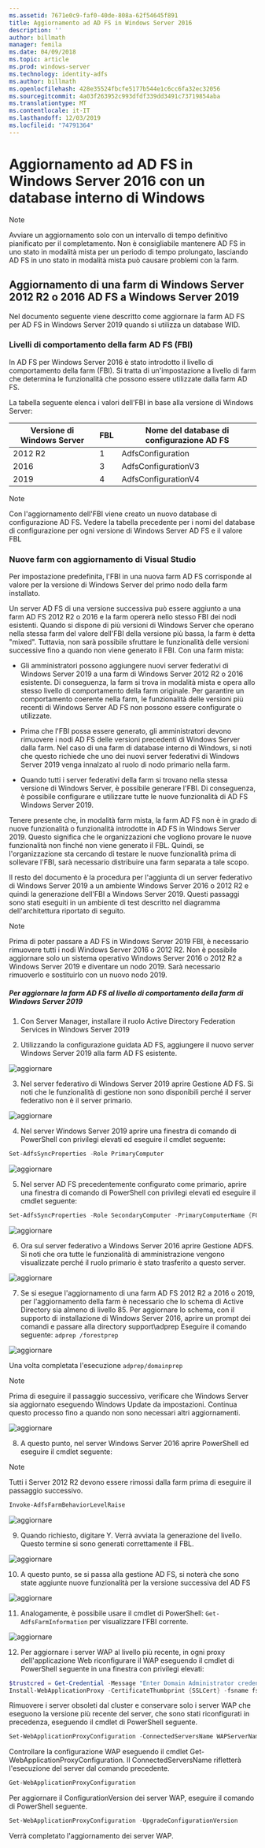 ```yaml
---
ms.assetid: 7671e0c9-faf0-40de-808a-62f54645f891
title: Aggiornamento ad AD FS in Windows Server 2016
description: ''
author: billmath
manager: femila
ms.date: 04/09/2018
ms.topic: article
ms.prod: windows-server
ms.technology: identity-adfs
ms.author: billmath
ms.openlocfilehash: 428e35524fbcfe5177b544e1c6cc6fa32ec32056
ms.sourcegitcommit: 4a03f263952c993dfdf339dd3491c73719854aba
ms.translationtype: MT
ms.contentlocale: it-IT
ms.lasthandoff: 12/03/2019
ms.locfileid: "74791364"
---
```

# <a name="upgrading-to-ad-fs-in-windows-server-2016-using-a-wid-database"></a>Aggiornamento ad AD FS in Windows Server 2016 con un database interno di Windows


> [!NOTE]
> Avviare un aggiornamento solo con un intervallo di tempo definitivo pianificato per il completamento. Non è consigliabile mantenere AD FS in uno stato in modalità mista per un periodo di tempo prolungato, lasciando AD FS in uno stato in modalità mista può causare problemi con la farm.

## <a name="upgrading-a-windows-server-2012-r2-or-2016-ad-fs-farm-to-windows-server-2019"></a>Aggiornamento di una farm di Windows Server 2012 R2 o 2016 AD FS a Windows Server 2019
Nel documento seguente viene descritto come aggiornare la farm AD FS per AD FS in Windows Server 2019 quando si utilizza un database WID.

### <a name="ad-fs-farm-behavior-levels-fbl"></a>Livelli di comportamento della farm AD FS (FBI)
In AD FS per Windows Server 2016 è stato introdotto il livello di comportamento della farm (FBI). Si tratta di un'impostazione a livello di farm che determina le funzionalità che possono essere utilizzate dalla farm AD FS.

La tabella seguente elenca i valori dell'FBI in base alla versione di Windows Server:

| Versione di Windows Server  | FBL | Nome del database di configurazione AD FS |
| ------------- | ------------- | ------------- |
| 2012 R2  | 1  | AdfsConfiguration |
| 2016  | 3  | AdfsConfigurationV3 |
| 2019  | 4  | AdfsConfigurationV4 |

> [!NOTE]
> Con l'aggiornamento dell'FBI viene creato un nuovo database di configurazione AD FS.  Vedere la tabella precedente per i nomi del database di configurazione per ogni versione di Windows Server AD FS e il valore FBL

### <a name="new-vs-upgraded-farms"></a>Nuove farm con aggiornamento di Visual Studio
Per impostazione predefinita, l'FBI in una nuova farm AD FS corrisponde al valore per la versione di Windows Server del primo nodo della farm installato.

Un server AD FS di una versione successiva può essere aggiunto a una farm AD FS 2012 R2 o 2016 e la farm opererà nello stesso FBI dei nodi esistenti. Quando si dispone di più versioni di Windows Server che operano nella stessa farm del valore dell'FBI della versione più bassa, la farm è detta "mixed". Tuttavia, non sarà possibile sfruttare le funzionalità delle versioni successive fino a quando non viene generato il FBI. Con una farm mista:

- Gli amministratori possono aggiungere nuovi server federativi di Windows Server 2019 a una farm di Windows Server 2012 R2 o 2016 esistente. Di conseguenza, la farm si trova in modalità mista e opera allo stesso livello di comportamento della farm originale. Per garantire un comportamento coerente nella farm, le funzionalità delle versioni più recenti di Windows Server AD FS non possono essere configurate o utilizzate.

- Prima che l'FBI possa essere generato, gli amministratori devono rimuovere i nodi AD FS delle versioni precedenti di Windows Server dalla farm.  Nel caso di una farm di database interno di Windows, si noti che questo richiede che uno dei nuovi server federativi di Windows Server 2019 venga innalzato al ruolo di nodo primario nella farm.

- Quando tutti i server federativi della farm si trovano nella stessa versione di Windows Server, è possibile generare l'FBI.  Di conseguenza, è possibile configurare e utilizzare tutte le nuove funzionalità di AD FS Windows Server 2019.

Tenere presente che, in modalità farm mista, la farm AD FS non è in grado di nuove funzionalità o funzionalità introdotte in AD FS in Windows Server 2019. Questo significa che le organizzazioni che vogliono provare le nuove funzionalità non finché non viene generato il FBL. Quindi, se l'organizzazione sta cercando di testare le nuove funzionalità prima di sollevare l'FBI, sarà necessario distribuire una farm separata a tale scopo.

Il resto del documento è la procedura per l'aggiunta di un server federativo di Windows Server 2019 a un ambiente Windows Server 2016 o 2012 R2 e quindi la generazione dell'FBI a Windows Server 2019. Questi passaggi sono stati eseguiti in un ambiente di test descritto nel diagramma dell'architettura riportato di seguito.

> [!NOTE]
> Prima di poter passare a AD FS in Windows Server 2019 FBI, è necessario rimuovere tutti i nodi Windows Server 2016 o 2012 R2. Non è possibile aggiornare solo un sistema operativo Windows Server 2016 o 2012 R2 a Windows Server 2019 e diventare un nodo 2019. Sarà necessario rimuoverlo e sostituirlo con un nuovo nodo 2019.

##### <a name="to-upgrade-your-ad-fs-farm-to-windows-server-2019-farm-behavior-level"></a>Per aggiornare la farm AD FS al livello di comportamento della farm di Windows Server 2019

1. Con Server Manager, installare il ruolo Active Directory Federation Services in Windows Server 2019

2. Utilizzando la configurazione guidata AD FS, aggiungere il nuovo server Windows Server 2019 alla farm AD FS esistente.

![aggiornare](media/Upgrading-to-AD-FS-in-Windows-Server-2016/ADFS_Mixed_1.png)

3. Nel server federativo di Windows Server 2019 aprire Gestione AD FS. Si noti che le funzionalità di gestione non sono disponibili perché il server federativo non è il server primario.

![aggiornare](media/Upgrading-to-AD-FS-in-Windows-Server-2016/ADFS_Mixed_3.png)

4. Nel server Windows Server 2019 aprire una finestra di comando di PowerShell con privilegi elevati ed eseguire il cmdlet seguente:

```PowerShell
Set-AdfsSyncProperties -Role PrimaryComputer
```

![aggiornare](media/Upgrading-to-AD-FS-in-Windows-Server-2016/ADFS_Mixed_4.png)

5. Nel server AD FS precedentemente configurato come primario, aprire una finestra di comando di PowerShell con privilegi elevati ed eseguire il cmdlet seguente:

```PowerShell
Set-AdfsSyncProperties -Role SecondaryComputer -PrimaryComputerName {FQDN}
```

![aggiornare](media/Upgrading-to-AD-FS-in-Windows-Server-2016/ADFS_Mixed_5.png)

6. Ora sul server federativo a Windows Server 2016 aprire Gestione ADFS. Si noti che ora tutte le funzionalità di amministrazione vengono visualizzate perché il ruolo primario è stato trasferito a questo server.

![aggiornare](media/Upgrading-to-AD-FS-in-Windows-Server-2016/ADFS_Mixed_6.png)

7. Se si esegue l'aggiornamento di una farm AD FS 2012 R2 a 2016 o 2019, per l'aggiornamento della farm è necessario che lo schema di Active Directory sia almeno di livello 85.  Per aggiornare lo schema, con il supporto di installazione di Windows Server 2016, aprire un prompt dei comandi e passare alla directory support\adprep Eseguire il comando seguente: `adprep /forestprep`

![aggiornare](media/Upgrading-to-AD-FS-in-Windows-Server-2016/ADFS_Mixed_7.png)

Una volta completata l'esecuzione `adprep/domainprep`

> [!NOTE]
> Prima di eseguire il passaggio successivo, verificare che Windows Server sia aggiornato eseguendo Windows Update da impostazioni. Continua questo processo fino a quando non sono necessari altri aggiornamenti.

![aggiornare](media/Upgrading-to-AD-FS-in-Windows-Server-2016/ADFS_Mixed_8.png)

8. A questo punto, nel server Windows Server 2016 aprire PowerShell ed eseguire il cmdlet seguente:

> [!NOTE]
> Tutti i Server 2012 R2 devono essere rimossi dalla farm prima di eseguire il passaggio successivo.

```PowerShell
Invoke-AdfsFarmBehaviorLevelRaise
```

![aggiornare](media/Upgrading-to-AD-FS-in-Windows-Server-2016/ADFS_Mixed_9.png)

9. Quando richiesto, digitare Y. Verrà avviata la generazione del livello. Questo termine si sono generati correttamente il FBL.

![aggiornare](media/Upgrading-to-AD-FS-in-Windows-Server-2016/ADFS_Mixed_10.png)

10. A questo punto, se si passa alla gestione AD FS, si noterà che sono state aggiunte nuove funzionalità per la versione successiva del AD FS

![aggiornare](media/Upgrading-to-AD-FS-in-Windows-Server-2016/ADFS_Mixed_12.png)

11. Analogamente, è possibile usare il cmdlet di PowerShell: `Get-AdfsFarmInformation` per visualizzare l'FBI corrente.

![aggiornare](media/Upgrading-to-AD-FS-in-Windows-Server-2016/ADFS_Mixed_13.png)

12. Per aggiornare i server WAP al livello più recente, in ogni proxy dell'applicazione Web riconfigurare il WAP eseguendo il cmdlet di PowerShell seguente in una finestra con privilegi elevati:

```PowerShell
$trustcred = Get-Credential -Message "Enter Domain Administrator credentials"
Install-WebApplicationProxy -CertificateThumbprint {SSLCert} -fsname fsname -FederationServiceTrustCredential $trustcred
```

Rimuovere i server obsoleti dal cluster e conservare solo i server WAP che eseguono la versione più recente del server, che sono stati riconfigurati in precedenza, eseguendo il cmdlet di PowerShell seguente.

```PowerShell
Set-WebApplicationProxyConfiguration -ConnectedServersName WAPServerName1, WAPServerName2
```

Controllare la configurazione WAP eseguendo il cmdlet Get-WebApplicationProxyConfiguration. Il ConnectedServersName rifletterà l'esecuzione del server dal comando precedente.

```PowerShell
Get-WebApplicationProxyConfiguration
```
Per aggiornare il ConfigurationVersion dei server WAP, eseguire il comando di PowerShell seguente.

```PowerShell
Set-WebApplicationProxyConfiguration -UpgradeConfigurationVersion
```

Verrà completato l'aggiornamento dei server WAP.
